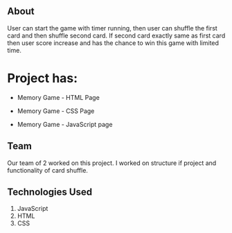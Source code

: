 ## About

User can start the game with timer running, then user can shuffle the first card and then shuffle second card. If second card exactly same as first card then user score increase and has the chance to win this game with limited time.


# Project has:

* Memory Game - HTML Page

* Memory Game - CSS Page

* Memory Game - JavaScript page


## Team

Our team of 2 worked on this project. I worked on structure if project and functionality of card shuffle.


## Technologies Used

1. JavaScript
2. HTML
3. CSS
